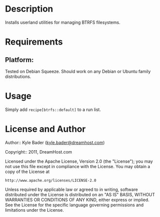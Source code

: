 Description
===========

Installs userland utilities for managing BTRFS filesystems.

Requirements
============

## Platform:

Tested on Debian Squeeze. Should work on any Debian or Ubuntu family
distributions.

Usage
=====

Simply add `recipe[btrfs::default]` to a run list.


License and Author
==================

Author:: Kyle Bader (<kyle.bader@dreamhost.com>)

Copyright:: 2011, DreamHost.com

Licensed under the Apache License, Version 2.0 (the "License");
you may not use this file except in compliance with the License.
You may obtain a copy of the License at

    http://www.apache.org/licenses/LICENSE-2.0

Unless required by applicable law or agreed to in writing, software
distributed under the License is distributed on an "AS IS" BASIS,
WITHOUT WARRANTIES OR CONDITIONS OF ANY KIND, either express or implied.
See the License for the specific language governing permissions and
limitations under the License.
